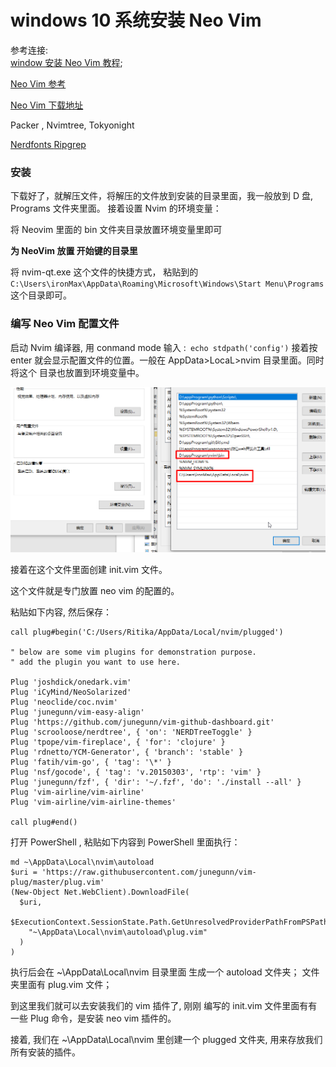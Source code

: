 # windows 10 系统安装 Neo Vim

参考连接:  
[window 安装 Neo Vim 教程](https://dev.to/ritikadas/using-neovim-as-an-effortless-way-to-edit-code-installation-and-setup-guide-for-windows-10-5dhc#:~:text=You%20can%20now%20open%20Neovim,Enter%20for%20the%20same%20result.&text=Boom!);

[Neo Vim 参考](https://github.com/bryant-video/neovim-tutorial)

[Neo Vim 下载地址](https://neovim.io/)

Packer , Nvimtree, Tokyonight

[ Nerdfonts ](https://www.nerdfonts.com/)
[ Ripgrep ](https://github.com/BurntSushi/ripgrep)

### 安装

下载好了，就解压文件，将解压的文件放到安装的目录里面，我一般放到 D 盘, Programs 文件夹里面。 接着设置 Nvim 的环境变量：

将 Neovim 里面的 bin 文件夹目录放置环境变量里即可

**为 NeoVim 放置 开始键的目录里**

将 nvim-qt.exe 这个文件的快捷方式， 粘贴到的
`C:\Users\ironMax\AppData\Roaming\Microsoft\Windows\Start Menu\Programs`
这个目录即可。

### 编写 Neo Vim 配置文件

启动 Nvim 编译器, 用 conmand mode 输入 :` echo stdpath('config')` 接着按 enter 就会显示配置文件的位置。一般在 AppData>LocaL>nvim 目录里面。同时将这个 目录也放置到环境变量中。

<img src="./envVar.png"/>

接着在这个文件里面创建 init.vim 文件。

这个文件就是专门放置 neo vim 的配置的。

粘贴如下内容, 然后保存：

```
call plug#begin('C:/Users/Ritika/AppData/Local/nvim/plugged')

" below are some vim plugins for demonstration purpose.
" add the plugin you want to use here.

Plug 'joshdick/onedark.vim'
Plug 'iCyMind/NeoSolarized'
Plug 'neoclide/coc.nvim'
Plug 'junegunn/vim-easy-align'
Plug 'https://github.com/junegunn/vim-github-dashboard.git'
Plug 'scrooloose/nerdtree', { 'on': 'NERDTreeToggle' }
Plug 'tpope/vim-fireplace', { 'for': 'clojure' }
Plug 'rdnetto/YCM-Generator', { 'branch': 'stable' }
Plug 'fatih/vim-go', { 'tag': '\*' }
Plug 'nsf/gocode', { 'tag': 'v.20150303', 'rtp': 'vim' }
Plug 'junegunn/fzf', { 'dir': '~/.fzf', 'do': './install --all' }
Plug 'vim-airline/vim-airline'
Plug 'vim-airline/vim-airline-themes'

call plug#end()

```

打开 PowerShell , 粘贴如下内容到 PowerShell 里面执行：

```
md ~\AppData\Local\nvim\autoload
$uri = 'https://raw.githubusercontent.com/junegunn/vim-plug/master/plug.vim'
(New-Object Net.WebClient).DownloadFile(
  $uri,
  $ExecutionContext.SessionState.Path.GetUnresolvedProviderPathFromPSPath(
    "~\AppData\Local\nvim\autoload\plug.vim"
  )
)
```

执行后会在 ~\AppData\Local\nvim 目录里面 生成一个 autoload 文件夹； 文件夹里面有 plug.vim 文件；

到这里我们就可以去安装我们的 vim 插件了, 刚刚 编写的 init.vim 文件里面有有一些 Plug 命令，是安装 neo vim 插件的。

接着, 我们在 ~\AppData\Local\nvim 里创建一个 plugged 文件夹, 用来存放我们所有安装的插件。
